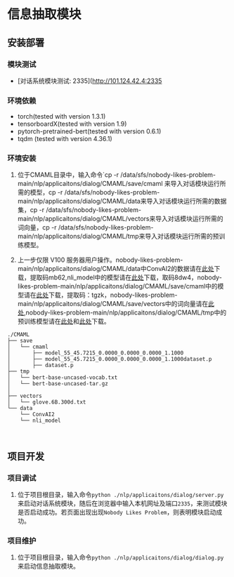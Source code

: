 # 信息抽取模块

## 安装部署

### 模块测试
- [对话系统模块测试: 2335](http://101.124.42.4:2335

### 环境依赖
- torch(tested with version 1.3.1)
- tensorboardX(tested with version 1.9)
- pytorch-pretrained-bert(tested with version 0.6.1)
- tqdm (tested with version 4.36.1)

### 环境安装
1. 位于CMAML目录中，输入命令`cp -r /data/sfs/nobody-likes-problem-main/nlp/applicaitons/dialog/CMAML/save/cmaml 来导入对话模块运行所需的模型，cp -r /data/sfs/nobody-likes-problem-main/nlp/applicaitons/dialog/CMAML/data来导入对话模块运行所需的数据集，cp -r /data/sfs/nobody-likes-problem-main/nlp/applicaitons/dialog/CMAML/vectors来导入对话模块运行所需的词向量，cp -r /data/sfs/nobody-likes-problem-main/nlp/applicaitons/dialog/CMAML/tmp来导入对话模块运行所需的预训练模型。

2. 上一步仅限 V100 服务器用户操作。nobody-likes-problem-main/nlp/applicaitons/dialog/CMAML/data中ConvAI2的数据请在[此处](https://pan.baidu.com/s/1AapbsWLtzv3adRatPmINSw)下载，提取码mb62,nli_model中的模型请在[此处](https://pan.baidu.com/s/1-9VLRDfy-Bf-pbGFRER0eA)下载，取码8dw4，nobody-likes-problem-main/nlp/applicaitons/dialog/CMAML/save/cmaml中的模型请在[此处](https://pan.baidu.com/s/1bTeaItGW0ScD5T4VgcSR_g)下载，提取码：tgzk，nobody-likes-problem-main/nlp/applicaitons/dialog/CMAML/save/vectors中的词向量请在[此处](http://nlp.stanford.edu/data/glove.6B.zip),nobody-likes-problem-main/nlp/applicaitons/dialog/CMAML/tmp中的预训练模型请在[此处](https://s3.amazonaws.com/models.huggingface.co/bert/bert-base-uncased.tar.gz)和[此处](https://s3.amazonaws.com/models.huggingface.co/bert/bert-base-uncased.vocab.txt)下载。

   

```
./CMAML
├── save
│   └── cmaml
│       ├── model_55_45.7215_0.0000_0.0000_0.0000_1.1000
│       ├── model_55_45.7215_0.0000_0.0000_0.0000_1.1000dataset.p
│       ├── dataset.p
├── tmp
│   └── bert-base-uncased-vocab.txt
│   └── bert-base-uncased-tar.gz
│   
├── vectors
│   └── glove.6B.300d.txt
└── data
    └── ConvAI2
    └── nli_model
 
    
```

## 项目开发

### 项目调试
1. 位于项目根目录，输入命令`python ./nlp/applicaitons/dialog/server.py`来启动对话系统模块，随后在浏览器中输入本机网址及端口`2335`，来测试模块是否启动成功。若页面出现出现`Nobody Likes Problem`，则表明模块启动成功。

### 项目维护
1. 位于项目根目录，输入命令`python ./nlp/applicaitons/dialog/dialog.py`来启动信息抽取模块。


